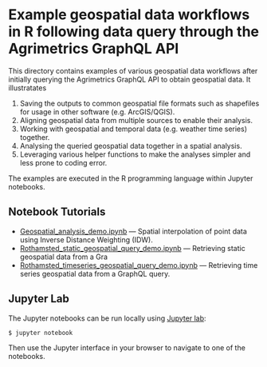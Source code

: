 # Example geospatial data workflows in R following data query through the Agrimetrics GraphQL API

This directory contains examples of various geospatial data workflows after initially querying the Agrimetrics GraphQL API to obtain geospatial data. It illustratates

1. Saving the outputs to common geospatial file formats such as shapefiles for usage in other software (e.g. ArcGIS/QGIS).
2. Aligning geospatial data from multiple sources to enable their analysis.
3. Working with geospatial and temporal data (e.g. weather time series) together.
4. Analysing the queried geospatial data together in a spatial analysis.
5. Leveraging various helper functions to make the analyses simpler and less prone to coding error.

The examples are executed in the R programming language within Jupyter notebooks.

## Notebook Tutorials

* [Geospatial_analysis_demo.ipynb](./Geospatial_analysis_demo.ipynb) &mdash; Spatial interpolation of point data using Inverse Distance Weighting (IDW).
* [Rothamsted_static_geospatial_query_demo.ipynb](./Rothamsted_static_geospatial_query_demo.ipynb) &mdash; Retrieving static geospatial data from a Gra
* [Rothamsted_timeseries_geospatial_query_demo.ipynb](./Rothamsted_timeseries_geospatial_query_demo.ipynb) &mdash; Retrieving time series geospatial data from a GraphQL query.

## Jupyter Lab

The Jupyter notebooks can be run locally using [Jupyter lab](https://jupyterlab.readthedocs.io/en/stable/getting_started/installation.html):
```bash
$ jupyter notebook
```
Then use the Jupyter interface in your browser to navigate to one of the notebooks.

